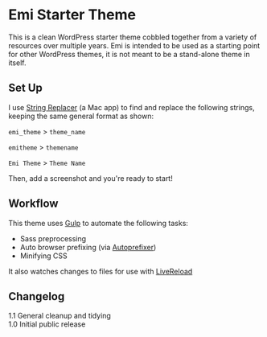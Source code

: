 Emi Starter Theme
=================

This is a clean WordPress starter theme cobbled together from a variety of resources over multiple years. Emi is intended to be used as a starting point for other WordPress themes, it is not meant to be a stand-alone theme in itself.


Set Up
------------
I use [String Replacer](http://www.tensionsoftware.com/osx/stringreplacer/) (a Mac app) to find and replace the following strings, keeping the same general format as shown:

`emi_theme` > `theme_name`

`emitheme` > `themename`

`Emi Theme` > `Theme Name`

Then, add a screenshot and you're ready to start!


Workflow
------------
This theme uses [Gulp](http://gulpjs.com/) to automate the following tasks:
* Sass preprocessing
* Auto browser prefixing (via [Autoprefixer](https://github.com/ai/autoprefixer))
* Minifying CSS

It also watches changes to files for use with [LiveReload](http://livereload.com/)

Changelog
------------
1.1 General cleanup and tidying  
1.0 Initial public release